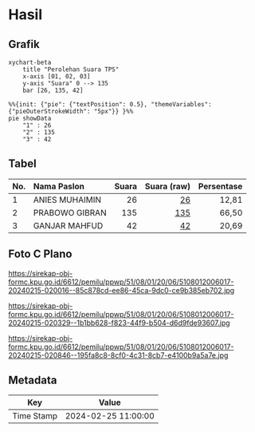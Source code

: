 # Hasil

## Grafik

```mermaid
xychart-beta
    title "Perolehan Suara TPS"
    x-axis [01, 02, 03]
    y-axis "Suara" 0 --> 135
    bar [26, 135, 42]
```

```mermaid
%%{init: {"pie": {"textPosition": 0.5}, "themeVariables": {"pieOuterStrokeWidth": "5px"}} }%%
pie showData
    "1" : 26
    "2" : 135
    "3" : 42
```

## Tabel

| No. | Nama Paslon    | Suara | Suara (raw) | Persentase |
|:--- |:-------------- | -----:| -----------:| ----------:|
| 1   | ANIES MUHAIMIN | 26    | [26][p-1]   | 12,81      |
| 2   | PRABOWO GIBRAN | 135   | [135][p-2]  | 66,50      |
| 3   | GANJAR MAHFUD  | 42    | [42][p-3]   | 20,69      |


[p-1]: https://github.com/gigit-pemilu/pemilu-2024-51-bali/blob/main/pilpres/hitung-suara/sub/51-bali/sub/08-buleleng/sub/01-gerokgak/sub/2006-penyabangan/sub/017-tps/sub/paslon-1.txt
[p-2]: https://github.com/gigit-pemilu/pemilu-2024-51-bali/blob/main/pilpres/hitung-suara/sub/51-bali/sub/08-buleleng/sub/01-gerokgak/sub/2006-penyabangan/sub/017-tps/sub/paslon-2.txt
[p-3]: https://github.com/gigit-pemilu/pemilu-2024-51-bali/blob/main/pilpres/hitung-suara/sub/51-bali/sub/08-buleleng/sub/01-gerokgak/sub/2006-penyabangan/sub/017-tps/sub/paslon-3.txt

## Foto C Plano

https://sirekap-obj-formc.kpu.go.id/6612/pemilu/ppwp/51/08/01/20/06/5108012006017-20240215-020016--85c878cd-ee86-45ca-9dc0-ce9b385eb702.jpg

https://sirekap-obj-formc.kpu.go.id/6612/pemilu/ppwp/51/08/01/20/06/5108012006017-20240215-020329--1b1bb628-f823-44f9-b504-d6d9fde93607.jpg

https://sirekap-obj-formc.kpu.go.id/6612/pemilu/ppwp/51/08/01/20/06/5108012006017-20240215-020846--195fa8c8-8cf0-4c31-8cb7-e4100b9a5a7e.jpg


## Metadata

| Key        | Value               |
| ---------- | ------------------- |
| Time Stamp | 2024-02-25 11:00:00 |



